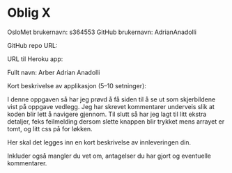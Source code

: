 # Oblig X

OsloMet brukernavn: s364553
GitHub brukernavn: AdrianAnadolli

GitHub repo URL: 

URL til Heroku app: 

Fullt navn: Arber Adrian Anadolli

Kort beskrivelse av applikasjon (5–10 setninger): 

I denne oppgaven så har jeg prøvd å få siden til å se ut som skjerbildene vist på oppgave vedlegg. Jeg har skrevet kommentarer underveis slik at koden blir lett å navigere gjennom. Til slutt så har jeg lagt til litt ekstra detaljer, feks feilmelding dersom slette knappen blir trykket mens arrayet er tomt, og litt css på for løkken. 

Her skal det legges inn en kort beskrivelse av innleveringen din.

Inkluder også mangler du vet om, antagelser du har gjort og eventuelle kommentarer.

